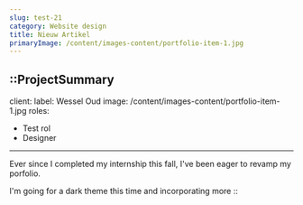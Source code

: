 ```yaml
---
slug: test-21
category: Website design
title: Nieuw Artikel
primaryImage: /content/images-content/portfolio-item-1.jpg
---
```


::ProjectSummary
---
client:
  label: Wessel Oud
  image: /content/images-content/portfolio-item-1.jpg
roles:
  - Test rol
  - Designer
---
Ever since I completed my internship this fall, I've been eager to revamp my porfolio.

I'm going for a dark theme this time and incorporating more 
::